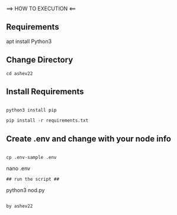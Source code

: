 ==> HOW TO EXECUTION <==



## Requirements ##

apt install Python3


## Change Directory ##

```
cd ashev22
```

## Install Requirements ##

```

python3 install pip

pip install -r requirements.txt

```

## Create .env and change with your node info ##

```

cp .env-sample .env

```

nano .env

```
## run the script ##

```

python3 nod.py

```

by ashev22